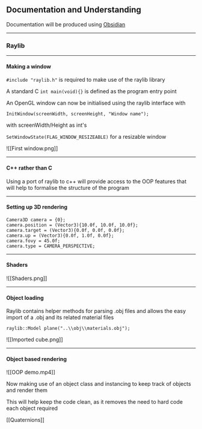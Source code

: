 ## Documentation and Understanding
Documentation will be produced using [Obsidian](https://obsidian.md/)


---
### Raylib
---
#### Making a window

```#include "raylib.h"``` is required to make use of the raylib library

A standard C `int main(void){}` is defined as the program entry point

An OpenGL window can now be initialised using the raylib interface with

```InitWindow(screenWidth, screenHeight, "Window name");```

with screenWidth/Height as int's

```SetWindowState(FLAG_WINDOW_RESIZEABLE)``` for a resizable window

![[First window.png]]

---
#### C++ rather than C

Using a port of raylib to c++ will provide access to the OOP features that will help to formalise the structure of the program

---
#### Setting up 3D rendering

```
Camera3D camera = {0};
camera.position = (Vector3){10.0f, 10.0f, 10.0f};
camera.target = (Vector3){0.0f, 0.0f, 0.0f};
camera.up = (Vector3){0.0f, 1.0f, 0.0f};
camera.fovy = 45.0f;
camera.type = CAMERA_PERSPECTIVE;
```

---
#### Shaders

![[Shaders.png]]

---
#### Object loading

Raylib contains helper methods for parsing .obj files and allows the easy import of a .obj and its related material files

```
raylib::Model plane("..\\obj\\materials.obj");
```

![[Imported cube.png]]

---
#### Object based rendering

![[OOP demo.mp4]]

Now making use of an object class and instancing to keep track of objects and render them

This will help keep the code clean, as it removes the need to hard code each object required

[[Quaternions]]